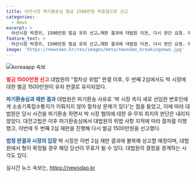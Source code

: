 ```yaml
---
title: 아산시장 파기환송심 벌금 1500만원 무효형으로 선고
categories:
  - News
excerpt: >
  아산시장 박경귀, 1500만원 벌금 유죄 선고…재판 결과에 대법원 이견, 다시 판단 요청. 아산시장 선거 후보인 박 시장이 허위 사실 공표 혐의로 법정 2심에서 또다시 1500만원 벌금을 선고받았다. 대법원은 절차상 위법이라며 대전고법에 사건을 돌려보냈지만, 두 번째 2심에서도 결과는 변하지 않았다. 박 시장은 대법원에서 형량이 확정되면 당선이 무효가 될 수 있다고 밝혀, 사건은 여전히 논란의 중심에 있다.
feature_text: >
  아산시장 박경귀, 1500만원 벌금 유죄 선고…재판 결과에 대법원 이견, 다시 판단 요청. 아산시장 선거 후보인 박 시장이 허위 사실 공표 혐의로 법정 2심에서 또다시 1500만원 벌금을 선고받았다. 대법원은 절차상 위법이라며 대전고법에 사건을 돌려보냈지만, 두 번째 2심에서도 결과는 변하지 않았다. 박 시장은 대법원에서 형량이 확정되면 당선이 무효가 될 수 있다고 밝혀, 사건은 여전히 논란의 중심에 있다.
image: 'https://newsdao.kr/res/images/meta/newsdao_breakingnews.jpg'
---
```


<p><img src="https://newsdao.kr/res/images/meta/newsdao_breakingnews.jpg" alt="koreaapp 속보" /></p>

<p><b><span style="color: #ee2323;">벌금 1500만원 선고</span></b>
대법원의 "절차상 위법" 판결 이후, 두 번째 2심에서도 박 시장에 대한 벌금 1500만원이 유죄 판결로 유지되었다.</p>

<p><b><span style="color: #1a5490;">파기환송심과 재판 결과</span></b>
대법원은 파기환송 사유로 '박 시장 측이 새로 선임한 변호인에게 소송기록접수통지가 이뤄지지 않아 절차상 문제가 있다'는 점을 들었고, 이에 따라 대법원은 당시 사건을 파기환송 하면서 박 시장 혐의에 대한 유·무죄 취지의 판단은 내리지 않았다. 대전고법은 이후 파기환송심에서 대법원의 위법 사항 지적에 따라 절차를 이행했고, 이번에 두 번째 2심 재판을 진행해 다시 벌금 1500만원을 선고했다.</p>

<p><b><span style="color: #1a5490;">법정 판결과 시장의 입장</span></b>
박 시장은 이번 2심 재판 결과에 불복해 상고할 예정이며, 대법원에서 형이 확정될 경우 해당 당선이 무효가 될 수 있다. 대법원의 결정을 경계하는 시각도 있다.</p>
실시간 뉴스 속보는, <a href="https://newsdao.kr" rel="dofollow">https://newsdao.kr</a>


